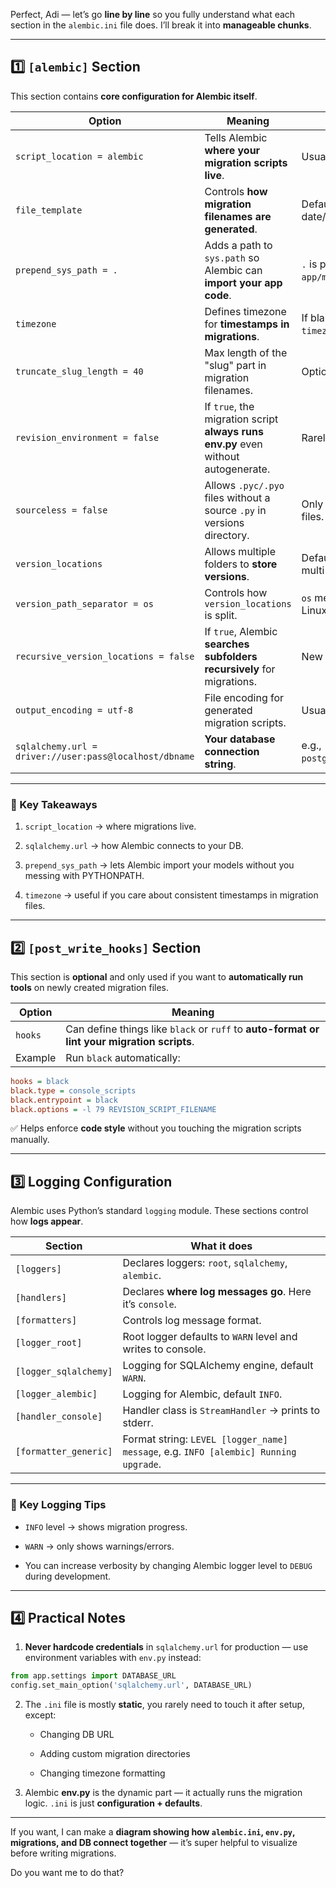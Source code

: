Perfect, Adi — let’s go **line by line** so you fully understand what each section in the `alembic.ini` file does. I’ll break it into **manageable chunks**.

---

## 1️⃣ `[alembic]` Section

This section contains **core configuration for Alembic itself**.

|Option|Meaning|Notes / Example|
|---|---|---|
|`script_location = alembic`|Tells Alembic **where your migration scripts live**.|Usually points to the `alembic/` folder you created.|
|`file_template`|Controls **how migration filenames are generated**.|Default: `%(rev)s_%(slug)s.py`. You could prepend date/time: `%Y_%m_%d_%H%M_%(rev)s_%(slug)s.py`.|
|`prepend_sys_path = .`|Adds a path to `sys.path` so Alembic can **import your app code**.|`.` is project root. Useful if models live in `app/models.py`.|
|`timezone`|Defines timezone for **timestamps in migrations**.|If blank → uses local time. For UTC, you can set `timezone = UTC`. Requires Python 3.9+.|
|`truncate_slug_length = 40`|Max length of the "slug" part in migration filenames.|Optional, mostly cosmetic.|
|`revision_environment = false`|If `true`, the migration script **always runs env.py** even without autogenerate.|Rarely needed.|
|`sourceless = false`|Allows `.pyc/.pyo` files without a source `.py` in versions directory.|Only relevant if you have weird compiled-only files.|
|`version_locations`|Allows multiple folders to **store versions**.|Default: `alembic/versions`. Advanced use for multi-schema or multi-database projects.|
|`version_path_separator = os`|Controls how `version_locations` is split.|`os` means it uses the system path separator (`:` on Linux, `;` on Windows).|
|`recursive_version_locations = false`|If `true`, Alembic **searches subfolders recursively** for migrations.|New in 1.10, optional.|
|`output_encoding = utf-8`|File encoding for generated migration scripts.|Usually leave as UTF-8.|
|`sqlalchemy.url = driver://user:pass@localhost/dbname`|**Your database connection string**.|e.g., `postgresql+asyncpg://user:pass@localhost/mydb`.|

---

### 🔹 Key Takeaways

1. `script_location` → where migrations live.
    
2. `sqlalchemy.url` → how Alembic connects to your DB.
    
3. `prepend_sys_path` → lets Alembic import your models without you messing with PYTHONPATH.
    
4. `timezone` → useful if you care about consistent timestamps in migration files.
    

---

## 2️⃣ `[post_write_hooks]` Section

This section is **optional** and only used if you want to **automatically run tools** on newly created migration files.

|Option|Meaning|
|---|---|
|`hooks`|Can define things like `black` or `ruff` to **auto-format or lint your migration scripts**.|
|Example|Run `black` automatically:|

```ini
hooks = black
black.type = console_scripts
black.entrypoint = black
black.options = -l 79 REVISION_SCRIPT_FILENAME
```

✅ Helps enforce **code style** without you touching the migration scripts manually.

---

## 3️⃣ Logging Configuration

Alembic uses Python’s standard `logging` module. These sections control how **logs appear**.

|Section|What it does|
|---|---|
|`[loggers]`|Declares loggers: `root`, `sqlalchemy`, `alembic`.|
|`[handlers]`|Declares **where log messages go**. Here it’s `console`.|
|`[formatters]`|Controls log message format.|
|`[logger_root]`|Root logger defaults to `WARN` level and writes to console.|
|`[logger_sqlalchemy]`|Logging for SQLAlchemy engine, default `WARN`.|
|`[logger_alembic]`|Logging for Alembic, default `INFO`.|
|`[handler_console]`|Handler class is `StreamHandler` → prints to stderr.|
|`[formatter_generic]`|Format string: `LEVEL [logger_name] message`, e.g. `INFO [alembic] Running upgrade`.|

---

### 🔹 Key Logging Tips

- `INFO` level → shows migration progress.
    
- `WARN` → only shows warnings/errors.
    
- You can increase verbosity by changing Alembic logger level to `DEBUG` during development.
    

---

## 4️⃣ Practical Notes

1. **Never hardcode credentials** in `sqlalchemy.url` for production — use environment variables with `env.py` instead:
    

```python
from app.settings import DATABASE_URL
config.set_main_option('sqlalchemy.url', DATABASE_URL)
```

2. The `.ini` file is mostly **static**, you rarely need to touch it after setup, except:
    
    - Changing DB URL
        
    - Adding custom migration directories
        
    - Changing timezone formatting
        
3. Alembic **env.py** is the dynamic part — it actually runs the migration logic. `.ini` is just **configuration + defaults**.
    

---

If you want, I can make a **diagram showing how `alembic.ini`, `env.py`, migrations, and DB connect together** — it’s super helpful to visualize before writing migrations.

Do you want me to do that?